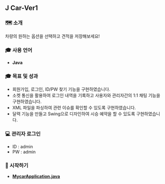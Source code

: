 ## J Car-Ver1

### 🗺 소개
차량의 원하는 옵션을 선택하고 견적을 저장해보세요!

### 🎓 사용 언어
* **Java**

### 🎓 목표 및 성과
* 회원가입, 로그인, ID/PW 찾기 기능을 구현하였습니다.
* 소켓 통신을 활용하여 로그인 내역을 기록하고 사용자와 관리자간의 1:1 채팅 기능을 구현하였습니다.
* XML 파일을 파싱하여 관련 이슈를 확인할 수 있도록 구현하였습니다.  
* 달력 기능을 만들고 Swing으로 디자인하여 시승 예약을 할 수 있도록 구현하였습니다.

### 💻 관리자 로그인
  * ID : admin
  * PW : admin

### 🐛 시작하기
* **[MycarApplication.java](https://github.com/Frankle97/createEstimate/blob/master/createEstimate/src/mycar/MycarApplication.java)**
